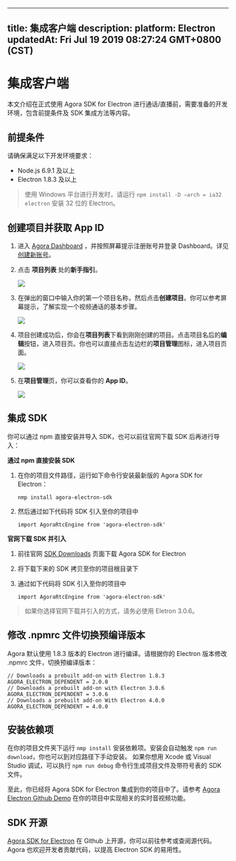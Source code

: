
---
title: 集成客户端
description: 
platform: Electron
updatedAt: Fri Jul 19 2019 08:27:24 GMT+0800 (CST)
---
# 集成客户端
本文介绍在正式使用 Agora SDK for Electron 进行通话/直播前，需要准备的开发环境，包含前提条件及 SDK 集成方法等内容。

## 前提条件

请确保满足以下开发环境要求：

- Node.js 6.9.1 及以上
- Electron 1.8.3 及以上

> 使用 Windows 平台进行开发时，请运行 `npm install -D —arch = ia32 electron` 安装 32 位的 Electron。

## 创建项目并获取 App ID

1. 进入 [Agora Dashboard](https://dashboard.agora.io/) ，并按照屏幕提示注册账号并登录 Dashboard。详见[创建新账号](../../cn/Video/sign_in_and_sign_up.md)。
2. 点击 **项目列表** 处的**新手指引**。

	![](https://web-cdn.agora.io/docs-files/1563521764570)

3. 在弹出的窗口中输入你的第一个项目名称，然后点击**创建项目**。你可以参考屏幕提示，了解实现一个视频通话的基本步骤。

	![](https://web-cdn.agora.io/docs-files/1563521821078)

4. 项目创建成功后，你会在**项目列表**下看到刚刚创建的项目。点击项目名后的**编辑**按钮，进入项目页。你也可以直接点击左边栏的**项目管理**图标，进入项目页面。

	![](https://web-cdn.agora.io/docs-files/1563522909895)

5. 在**项目管理**页，你可以查看你的 **App ID**。

	![](https://web-cdn.agora.io/docs-files/1563522556558)


## 集成 SDK

你可以通过 npm 直接安装并导入 SDK，也可以前往官网下载 SDK 后再进行导入：

**通过 npm 直接安装 SDK**

1. 在你的项目文件路径，运行如下命令行安装最新版的 Agora SDK for Electron：

	`nmp install agora-electron-sdk`

2. 然后通过如下代码将 SDK 引入至你的项目中

	`import AgoraRtcEngine from 'agora-electron-sdk'`
	
**官网下载 SDK 并引入**

1. 前往官网 [SDK Downloads](https://docs.agora.io/cn/Agora%20Platform/downloads) 页面下载 Agora SDK for Electron
2. 将下载下来的 SDK 拷贝至你的项目根目录下
3. 通过如下代码将 SDK 引入至你的项目中

	`import AgoraRtcEngine from 'agora-electron-sdk'`

> 如果你选择官网下载并引入的方式，请务必使用 Eletron 3.0.6。

## 修改 .npmrc 文件切换预编译版本

Agora 默认使用 1.8.3 版本的 Electron 进行编译。请根据你的 Electron 版本修改 .npmrc 文件，切换预编译版本：

```
// Downloads a prebuilt add-on with Electron 1.8.3
AGORA_ELECTRON_DEPENDENT = 2.0.0
// Downloads a prebuilt add-on with Electron 3.0.6
AGORA_ELECTRON_DEPENDENT = 3.0.6
// Downloads a prebuilt add-on With Electron 4.0.0
AGORA_ELECTRON_DEPENDENT = 4.0.0
```

## 安装依赖项

在你的项目文件夹下运行 `nmp install` 安装依赖项。安装会自动触发 `npm run download`，你也可以到对应路径下手动安装。
如果你想用 Xcode 或 Visual Studio 调试，可以执行 `npm run debug` 命令行生成项目文件及带符号表的 SDK 文件。

至此，你已经将 Agora SDK for Electron 集成到你的项目中了。请参考 [Agora Electron Github Demo](https://github.com/AgoraIO-Community/Agora-Electron-Quickstart) 在你的项目中实现相关的实时音视频功能。

## SDK 开源

[Agora SDK for Electron](https://www.npmjs.com/package/agora-electron-sdk) 在 Github 上开源，你可以前往参考或查阅源代码。Agora 也欢迎开发者贡献代码，以提高 Electron SDK 的易用性。
